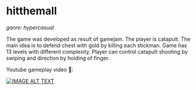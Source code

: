 # hitthemall
_ganre: hypercasual_

The game was developed as result of gamejam. The player is catapult. The main idea is to defend chest with gold by killing each stickman. 
Game has 13 levels with different complexity. Player can control catapult shooting by swiping and direction by holding of finger.

Youtube gameplay video 🎥:
<div align="left">
  <a href="https://www.youtube.com/watch?v=JuVI0n9CCao"><img src="https://img.youtube.com/vi/JuVI0n9CCao/0.jpg" alt="IMAGE ALT TEXT"></a>
</div>
